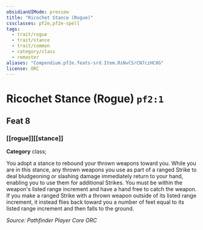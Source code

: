 ```yaml
---
obsidianUIMode: preview
title: "Ricochet Stance (Rogue)"
cssclasses: pf2e,pf2e-spell
tags:
  - trait/rogue
  - trait/stance
  - trait/common
  - category/class
  - remaster
aliases: "Compendium.pf2e.feats-srd.Item.RsNvCSrCN7czHC0G"
license: ORC
---
```

# Ricochet Stance (Rogue) `pf2:1`
## Feat 8
### [[rogue]][[stance]]

**Category** class; 




You adopt a stance to rebound your thrown weapons toward you. While you are in this stance, any thrown weapons you use as part of a ranged Strike to deal bludgeoning or slashing damage immediately return to your hand, enabling you to use them for additional Strikes. You must be within the weapon's listed range increment and have a hand free to catch the weapon. If you make a ranged Strike with a thrown weapon outside of its listed range increment, it instead flies back toward you a number of feet equal to its listed range increment and then falls to the ground.

*Source: Pathfinder Player Core*
*ORC*